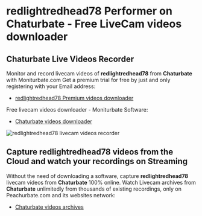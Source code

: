 # redlightredhead78 Performer on Chaturbate - Free LiveCam videos downloader

## Chaturbate Live Videos Recorder

Monitor and record livecam videos of **redlightredhead78** from **Chaturbate** with Moniturbate.com
Get a premium trial for free by just and only registering with your Email address:
* [redlightredhead78 Premium videos downloader](https://moniturbate.com/request-demo-licence-key.html)

Free livecam videos downloader - Moniturbate Software:
* [Chaturbate videos downloader](https://moniturbate.com/moniturbate-download-software.html)

![redlightredhead78 livecam videos recorder](https://peachurnet.com/templates/moniturbate-software.png)


## Capture redlightredhead78 videos from the Cloud and watch your recordings on Streaming

Without the need of downloading a software, capture **redlightredhead78** livecam videos from **Chaturbate** 100% online.
Watch Livecam archives from **Chaturbate** unlimitedly from thousands of existing recordings, only on Peachurbate.com and its websites network:
* [Chaturbate videos archives](https://peachurnet.com/)